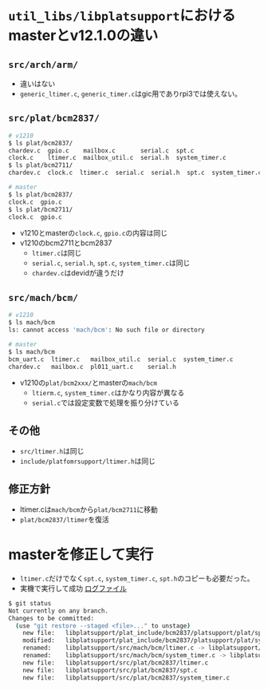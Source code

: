 # `util_libs/libplatsupport`におけるmasterとv12.1.0の違い

## `src/arch/arm/`

- 違いはない
- `generic_ltimer.c`, `generic_timer.c`はgic用でありrpi3では使えない。

## `src/plat/bcm2837/`

```bash
# v1210
$ ls plat/bcm2837/
chardev.c  gpio.c    mailbox.c       serial.c  spt.c
clock.c    ltimer.c  mailbox_util.c  serial.h  system_timer.c
$ ls plat/bcm2711/
chardev.c  clock.c  ltimer.c  serial.c  serial.h  spt.c  system_timer.c

# master
$ ls plat/bcm2837/
clock.c  gpio.c
$ ls plat/bcm2711/
clock.c  gpio.c
```

- v1210とmasterの`clock.c`, `gpio.c`の内容は同じ
- v1210のbcm2711とbcm2837
  - `ltimer.c`は同じ
  - `serial.c`, `serial.h`, `spt.c`, `system_timer.c`は同じ
  - `chardev.c`はdevidが違うだけ

## `src/mach/bcm/`

```bash
# v1210
$ ls mach/bcm
ls: cannot access 'mach/bcm': No such file or directory

# master
$ ls mach/bcm
bcm_uart.c  ltimer.c   mailbox_util.c  serial.c  system_timer.c
chardev.c   mailbox.c  pl011_uart.c    serial.h
```

- v1210の`plat/bcm2xxx/`とmasterの`mach/bcm`
  - `ltierm.c`, `system_timer.c`はかなり内容が異なる
  - `serial.c`では設定変数で処理を振り分けている

## その他

- `src/ltimer.h`は同じ
- `include/platfomrsupport/ltimer.h`は同じ

## 修正方針

- ltimer.cは`mach/bcm`から`plat/bcm2711`に移動
- `plat/bcm2837/ltimer`を復活

# masterを修正して実行

- `ltimer.c`だけでなく`spt.c`, `system_timer.c`, `spt.h`のコピーも必要だった。
- 実機で実行して成功 [ログファイル](sel4_rpi3_64_master.log)

```bash
$ git status
Not currently on any branch.
Changes to be committed:
  (use "git restore --staged <file>..." to unstage)
	new file:   libplatsupport/plat_include/bcm2837/platsupport/plat/spt.h              # v1210のファイルをコピー
	modified:   libplatsupport/plat_include/bcm2837/platsupport/plat/system_timer.h     # v1210のファイルで上書き
	renamed:    libplatsupport/src/mach/bcm/ltimer.c -> libplatsupport/src/plat/bcm2711/ltimer.c
	renamed:    libplatsupport/src/mach/bcm/system_timer.c -> libplatsupport/src/plat/bcm2711/system_timer.c
	new file:   libplatsupport/src/plat/bcm2837/ltimer.c                                # v1210のファイルをコピー
	new file:   libplatsupport/src/plat/bcm2837/spt.c                                   # v1210のファイルをコピー
	new file:   libplatsupport/src/plat/bcm2837/system_timer.c                          # v1210のファイルをコピー
```

